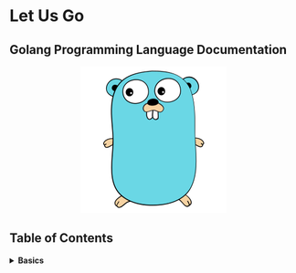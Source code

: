 # Let Us Go

## **Golang Programming Language Documentation**

<p align="center">
  <img src="GoLang.svg" alt="Golang Logo" />
</p>

## **Table of Contents**
<details>
<summary><strong>Basics</strong></summary>

1. [Introduction](./Basics/intro.md)
2. [General Structure of a Go Program](./Basics/structure.md)
3. [Operators and Control Flow](./Basics/operators_and_control_flow.md)
4. Collections
   - [Arrays](./Basics/arrays.md)
   - [Slices](./Basics/slices.md)
   - [Maps](./Basics/maps.md)
5. [Functions](./Basics/functions.md)
6. [Pointers](./Basics/pointers.md)
7. [Structs, Methods, and Interfaces](./Basics/structs_methods_interfaces.md)

</details>
